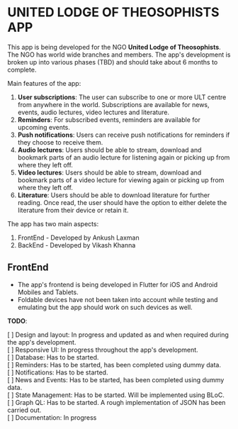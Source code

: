 # __UNITED LODGE OF THEOSOPHISTS APP__

This app is being developed for the NGO __United Lodge of Theosophists__. The NGO has world wide branches and members. The app's development is broken up into various phases (TBD) and should take about 6 months to complete.

Main features of the app:
1. __User subscriptions__: The user can subscribe to one or more ULT centre from anywhere in the world. Subscriptions are available for news, events, audio lectures, video lectures and literature.
2. __Reminders__: For subscribed events, reminders are available for upcoming events.
3. __Push notifications__: Users can receive push notifications for reminders if they choose to receive them.
4. __Audio lectures__: Users should be able to stream, download and bookmark parts of an audio lecture for listening again or picking up from where they left off.
5. __Video lectures__: Users should be able to stream, download and bookmark parts of a video lecture for viewing again or picking up from where they left off.
6. __Literature__: Users should be able to download literature for further reading. Once read, the user should have the option to either delete the literature from their device or retain it.

The app has two main aspects:

1. FrontEnd - Developed by Ankush Laxman
2. BackEnd - Developed by Vikash Khanna

## FrontEnd

* The app's frontend is being developed in Flutter for iOS and Android Mobiles and Tablets.
* Foldable devices have not been taken into account while testing and emulating but the app should work on such devices as well.

__TODO__:

[ ] Design and layout: In progress and updated as and when required during the app's development.<br>
[ ] Responsive UI: In progress throughout the app's development.<br>
[ ] Database: Has to be started.<br>
[ ] Reminders: Has to be started, has been completed using dummy data.<br>
[ ] Notifications: Has to be started.<br>
[ ] News and Events: Has to be started, has been completed using dummy data.<br>
[ ] State Management: Has to be started. Will be implemented using BLoC.<br>
[ ] Graph QL: Has to be started. A rough implementation of JSON has been carried out.<br>
[ ] Documentation: In progress
